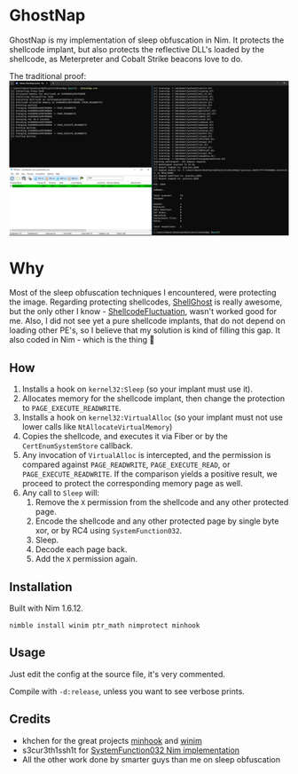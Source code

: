 
# GhostNap
GhostNap is my implementation of sleep obfuscation in Nim.
It protects the shellcode implant, but also protects the reflective DLL's loaded by the shellcode, as Meterpreter and Cobalt Strike beacons love to do.

The traditional proof:
![](/yay.png)

# Why
Most of the sleep obfuscation techniques I encountered, were protecting the image. Regarding protecting shellcodes, [ShellGhost](https://github.com/lem0nSec/ShellGhost) is really awesome, but the only other I know - [ShellcodeFluctuation](https://github.com/mgeeky/ShellcodeFluctuation), wasn't worked good for me. 
Also, I did not see yet a pure shellcode implants, that do not depend on loading other PE's, so I believe that my solution is kind of filling this gap.
It also coded in Nim - which is the thing :yellow_heart:

## How
1. Installs a hook on `kernel32:Sleep` (so your implant must use it).
2. Allocates memory for the shellcode implant, then change the protection to `PAGE_EXECUTE_READWRITE`.
3. Installs a hook on `kernel32:VirtualAlloc` (so your implant must not use lower calls like `NtAllocateVirtualMemory`)
4. Copies the shellcode, and executes it via Fiber or by the `CertEnumSystemStore` callback.
5. Any invocation of `VirtualAlloc` is intercepted, and the permission is compared against `PAGE_READWRITE`, `PAGE_EXECUTE_READ`, or `PAGE_EXECUTE_READWRITE`. If the comparison yields a positive result, we proceed to protect the corresponding memory page as well.
6. Any call to `Sleep` will:
   1. Remove the `X` permission from the shellcode and any other protected page.
   2. Encode the shellcode and any other protected page by single byte xor, or by RC4 using `SystemFunction032`.
   3. Sleep.
   4. Decode each page back.
   5. Add the `X` permission again.


## Installation
Built with Nim 1.6.12.
```
nimble install winim ptr_math nimprotect minhook
```

## Usage
Just edit the config at the source file, it's very commented.

Compile with `-d:release`, unless you want to see verbose prints.

## Credits
- khchen for the great projects [minhook](https://github.com/khchen/minhook) and [winim](https://github.com/khchen/winim)
- s3cur3th1ssh1t for [SystemFunction032 Nim implementation](https://s3cur3th1ssh1t.github.io/SystemFunction032_Shellcode/)
- All the other work done by smarter guys than me on sleep obfuscation


  
